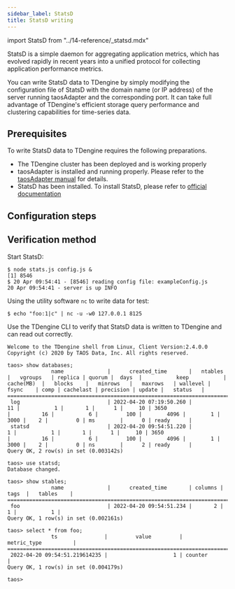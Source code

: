 ```yaml
---
sidebar_label: StatsD
title: StatsD writing
---
```


import StatsD from "../14-reference/_statsd.mdx"

StatsD is a simple daemon for aggregating application metrics, which has evolved rapidly in recent years into a unified protocol for collecting application performance metrics.

You can write StatsD data to TDengine by simply modifying the configuration file of StatsD with the domain name (or IP address) of the server running taosAdapter and the corresponding port. It can take full advantage of TDengine's efficient storage query performance and clustering capabilities for time-series data.

## Prerequisites

To write StatsD data to TDengine requires the following preparations.
- The TDengine cluster has been deployed and is working properly
- taosAdapter is installed and running properly. Please refer to the [taosAdapter manual](/reference/taosadapter) for details.
- StatsD has been installed. To install StatsD, please refer to [official documentation](https://github.com/statsd/statsd)

## Configuration steps
<StatsD />

## Verification method

Start StatsD:

```
$ node stats.js config.js &
[1] 8546
$ 20 Apr 09:54:41 - [8546] reading config file: exampleConfig.js
20 Apr 09:54:41 - server is up INFO
```

Using the utility software `nc` to write data for test:

```
$ echo "foo:1|c" | nc -u -w0 127.0.0.1 8125
```

Use the TDengine CLI to verify that StatsD data is written to TDengine and can read out correctly.

```
Welcome to the TDengine shell from Linux, Client Version:2.4.0.0
Copyright (c) 2020 by TAOS Data, Inc. All rights reserved.

taos> show databases;
              name              |      created_time       |   ntables   |   vgroups   | replica | quorum |  days  |           keep           |  cache(MB)  |   blocks    |   minrows   |   maxrows   | wallevel |    fsync    | comp | cachelast | precision | update |   status   |
====================================================================================================================================================================================================================================================================================
 log                            | 2022-04-20 07:19:50.260 |          11 |           1 |       1 |      1 |     10 | 3650                     |          16 |           6 |         100 |        4096 |        1 |        3000 |    2 |         0 | ms        |      0 | ready      |
 statsd                         | 2022-04-20 09:54:51.220 |           1 |           1 |       1 |      1 |     10 | 3650                     |          16 |           6 |         100 |        4096 |        1 |        3000 |    2 |         0 | ns        |      2 | ready      |
Query OK, 2 row(s) in set (0.003142s)

taos> use statsd;
Database changed.

taos> show stables;
              name              |      created_time       | columns |  tags  |   tables    |
============================================================================================
 foo                            | 2022-04-20 09:54:51.234 |       2 |      1 |           1 |
Query OK, 1 row(s) in set (0.002161s)

taos> select * from foo;
              ts               |         value         |         metric_type          |
=======================================================================================
 2022-04-20 09:54:51.219614235 |                     1 | counter                      |
Query OK, 1 row(s) in set (0.004179s)

taos>
```
